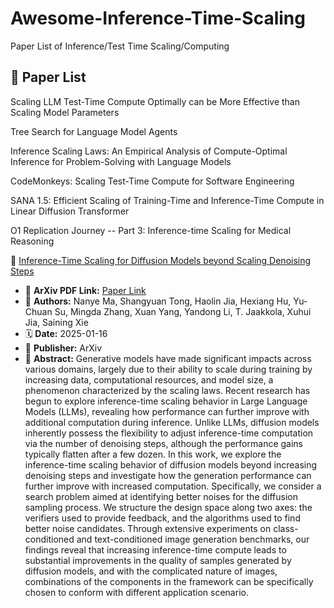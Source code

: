# Awesome-Inference-Time-Scaling
Paper List of Inference/Test Time Scaling/Computing

## 📖 Paper List

Scaling LLM Test-Time Compute Optimally can be More Effective than Scaling Model Parameters

Tree Search for Language Model Agents

Inference Scaling Laws: An Empirical Analysis of Compute-Optimal Inference for Problem-Solving with Language Models

CodeMonkeys: Scaling Test-Time Compute for Software Engineering

SANA 1.5: Efficient Scaling of Training-Time and Inference-Time Compute in Linear Diffusion Transformer

O1 Replication Journey -- Part 3: Inference-time Scaling for Medical Reasoning

🔹 [Inference-Time Scaling for Diffusion Models beyond Scaling Denoising Steps](https://arxiv.org/abs/2501.09732)
- 🔗 **ArXiv PDF Link:** [Paper Link](https://arxiv.org/pdf/2501.09732)
- 👤 **Authors:** Nanye Ma, Shangyuan Tong, Haolin Jia, Hexiang Hu, Yu-Chuan Su, Mingda Zhang, Xuan Yang, Yandong Li, T. Jaakkola, Xuhui Jia, Saining Xie
- 🗓️ **Date:** 2025-01-16
- 📑 **Publisher:** ArXiv
- 📝 **Abstract:** Generative models have made significant impacts across various domains, largely due to their ability to scale during training by increasing data, computational resources, and model size, a phenomenon characterized by the scaling laws. Recent research has begun to explore inference-time scaling behavior in Large Language Models (LLMs), revealing how performance can further improve with additional computation during inference. Unlike LLMs, diffusion models inherently possess the flexibility to adjust inference-time computation via the number of denoising steps, although the performance gains typically flatten after a few dozen. In this work, we explore the inference-time scaling behavior of diffusion models beyond increasing denoising steps and investigate how the generation performance can further improve with increased computation. Specifically, we consider a search problem aimed at identifying better noises for the diffusion sampling process. We structure the design space along two axes: the verifiers used to provide feedback, and the algorithms used to find better noise candidates. Through extensive experiments on class-conditioned and text-conditioned image generation benchmarks, our findings reveal that increasing inference-time compute leads to substantial improvements in the quality of samples generated by diffusion models, and with the complicated nature of images, combinations of the components in the framework can be specifically chosen to conform with different application scenario.
